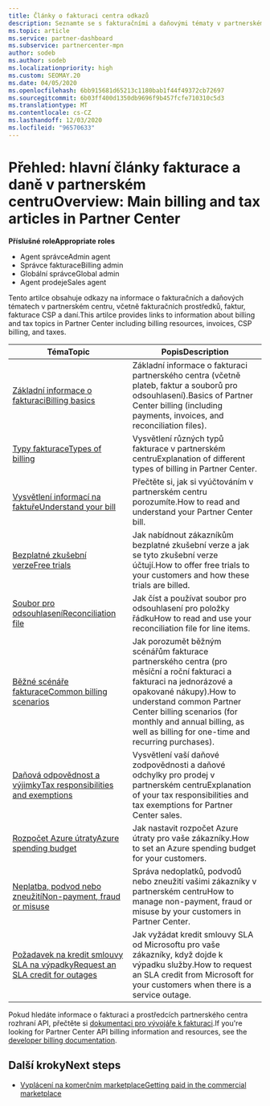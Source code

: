 ```yaml
---
title: Články o fakturaci centra odkazů
description: Seznamte se s fakturačními a daňovými tématy v partnerském centru. Informace zahrnují fakturační prostředky, faktury, fakturace CSP a daně.
ms.topic: article
ms.service: partner-dashboard
ms.subservice: partnercenter-mpn
author: sodeb
ms.author: sodeb
ms.localizationpriority: high
ms.custom: SEOMAY.20
ms.date: 04/05/2020
ms.openlocfilehash: 6bb915681d65213c1180bab1f44f49372cb72697
ms.sourcegitcommit: 6b03ff400d1350db9696f9b457fcfe710310c5d3
ms.translationtype: MT
ms.contentlocale: cs-CZ
ms.lasthandoff: 12/03/2020
ms.locfileid: "96570633"
---
```

# <a name="overview-main-billing-and-tax-articles-in-partner-center"></a><span data-ttu-id="66845-104">Přehled: hlavní články fakturace a daně v partnerském centru</span><span class="sxs-lookup"><span data-stu-id="66845-104">Overview: Main billing and tax articles in Partner Center</span></span>

<span data-ttu-id="66845-105">**Příslušné role**</span><span class="sxs-lookup"><span data-stu-id="66845-105">**Appropriate roles**</span></span>

- <span data-ttu-id="66845-106">Agent správce</span><span class="sxs-lookup"><span data-stu-id="66845-106">Admin agent</span></span>
- <span data-ttu-id="66845-107">Správce fakturace</span><span class="sxs-lookup"><span data-stu-id="66845-107">Billing admin</span></span>
- <span data-ttu-id="66845-108">Globální správce</span><span class="sxs-lookup"><span data-stu-id="66845-108">Global admin</span></span>
- <span data-ttu-id="66845-109">Agent prodeje</span><span class="sxs-lookup"><span data-stu-id="66845-109">Sales agent</span></span>

<span data-ttu-id="66845-110">Tento artilce obsahuje odkazy na informace o fakturačních a daňových tématech v partnerském centru, včetně fakturačních prostředků, faktur, fakturace CSP a daní.</span><span class="sxs-lookup"><span data-stu-id="66845-110">This artilce provides links to information about billing and tax topics in Partner Center including billing resources, invoices, CSP billing, and taxes.</span></span>


| <span data-ttu-id="66845-111">Téma</span><span class="sxs-lookup"><span data-stu-id="66845-111">Topic</span></span> | <span data-ttu-id="66845-112">Popis</span><span class="sxs-lookup"><span data-stu-id="66845-112">Description</span></span> |
| ----- | ----------- |
| [<span data-ttu-id="66845-113">Základní informace o fakturaci</span><span class="sxs-lookup"><span data-stu-id="66845-113">Billing basics</span></span>](billing-basics.md) | <span data-ttu-id="66845-114">Základní informace o fakturaci partnerského centra (včetně plateb, faktur a souborů pro odsouhlasení).</span><span class="sxs-lookup"><span data-stu-id="66845-114">Basics of Partner Center billing (including payments, invoices, and reconciliation files).</span></span> |
| [<span data-ttu-id="66845-115">Typy fakturace</span><span class="sxs-lookup"><span data-stu-id="66845-115">Types of billing</span></span>](billing-different-types.md) | <span data-ttu-id="66845-116">Vysvětlení různých typů fakturace v partnerském centru</span><span class="sxs-lookup"><span data-stu-id="66845-116">Explanation of different types of billing in Partner Center.</span></span> |
| [<span data-ttu-id="66845-117">Vysvětlení informací na faktuře</span><span class="sxs-lookup"><span data-stu-id="66845-117">Understand your bill</span></span>](read-your-bill.md) | <span data-ttu-id="66845-118">Přečtěte si, jak si vyúčtováním v partnerském centru porozumíte.</span><span class="sxs-lookup"><span data-stu-id="66845-118">How to read and understand your Partner Center bill.</span></span> |
| [<span data-ttu-id="66845-119">Bezplatné zkušební verze</span><span class="sxs-lookup"><span data-stu-id="66845-119">Free trials</span></span>](offer-your-customers-trials-of-microsoft-products.md) | <span data-ttu-id="66845-120">Jak nabídnout zákazníkům bezplatné zkušební verze a jak se tyto zkušební verze účtují.</span><span class="sxs-lookup"><span data-stu-id="66845-120">How to offer free trials to your customers and how these trials are billed.</span></span> |
| [<span data-ttu-id="66845-121">Soubor pro odsouhlasení</span><span class="sxs-lookup"><span data-stu-id="66845-121">Reconciliation file</span></span>](use-the-reconciliation-files.md) | <span data-ttu-id="66845-122">Jak číst a používat soubor pro odsouhlasení pro položky řádku</span><span class="sxs-lookup"><span data-stu-id="66845-122">How to read and use your reconciliation file for line items.</span></span> |
| [<span data-ttu-id="66845-123">Běžné scénáře fakturace</span><span class="sxs-lookup"><span data-stu-id="66845-123">Common billing scenarios</span></span>](common-billing-scenarios.md) | <span data-ttu-id="66845-124">Jak porozumět běžným scénářům fakturace partnerského centra (pro měsíční a roční fakturaci a fakturaci na jednorázové a opakované nákupy).</span><span class="sxs-lookup"><span data-stu-id="66845-124">How to understand common Partner Center billing scenarios (for monthly and annual billing, as well as billing for one-time and recurring purchases).</span></span> |
| [<span data-ttu-id="66845-125">Daňová odpovědnost a výjimky</span><span class="sxs-lookup"><span data-stu-id="66845-125">Tax responsibilities and exemptions</span></span>](tax-and-tax-exemptions.md) | <span data-ttu-id="66845-126">Vysvětlení vaší daňové zodpovědnosti a daňové odchylky pro prodej v partnerském centru</span><span class="sxs-lookup"><span data-stu-id="66845-126">Explanation of your tax responsibilities and tax exemptions for Partner Center sales.</span></span> |
| [<span data-ttu-id="66845-127">Rozpočet Azure útraty</span><span class="sxs-lookup"><span data-stu-id="66845-127">Azure spending budget</span></span>](set-an-azure-spending-budget-for-your-customers.md) | <span data-ttu-id="66845-128">Jak nastavit rozpočet Azure útraty pro vaše zákazníky.</span><span class="sxs-lookup"><span data-stu-id="66845-128">How to set an Azure spending budget for your customers.</span></span> |
| [<span data-ttu-id="66845-129">Neplatba, podvod nebo zneužití</span><span class="sxs-lookup"><span data-stu-id="66845-129">Non-payment, fraud or misuse</span></span>](non-payment-fraud-misuse.md) | <span data-ttu-id="66845-130">Správa nedoplatků, podvodů nebo zneužití vašimi zákazníky v partnerském centru</span><span class="sxs-lookup"><span data-stu-id="66845-130">How to manage non-payment, fraud or misuse by your customers in Partner Center.</span></span> |
| [<span data-ttu-id="66845-131">Požadavek na kredit smlouvy SLA na výpadky</span><span class="sxs-lookup"><span data-stu-id="66845-131">Request an SLA credit for outages</span></span>](request-credit.md) | <span data-ttu-id="66845-132">Jak vyžádat kredit smlouvy SLA od Microsoftu pro vaše zákazníky, když dojde k výpadku služby.</span><span class="sxs-lookup"><span data-stu-id="66845-132">How to request an SLA credit from Microsoft for your customers when there is a service outage.</span></span> |

<span data-ttu-id="66845-133">Pokud hledáte informace o fakturaci a prostředcích partnerského centra rozhraní API, přečtěte si [dokumentaci pro vývojáře k fakturaci](/partner-center/develop/manage-billing).</span><span class="sxs-lookup"><span data-stu-id="66845-133">If you're looking for Partner Center API billing information and resources, see the [developer billing documentation](/partner-center/develop/manage-billing).</span></span>

## <a name="next-steps"></a><span data-ttu-id="66845-134">Další kroky</span><span class="sxs-lookup"><span data-stu-id="66845-134">Next steps</span></span>

- [<span data-ttu-id="66845-135">Vyplácení na komerčním marketplace</span><span class="sxs-lookup"><span data-stu-id="66845-135">Getting paid in the commercial marketplace</span></span>](marketplace-get-paid.md)